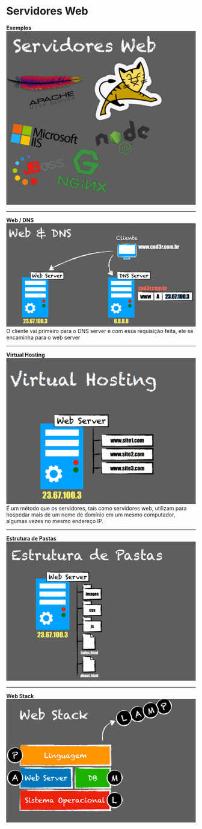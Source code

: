 # Servidores Web
**Exemplos**
![Alt text](image-5.png)

------
**Web / DNS**
![Alt text](image-6.png)
O cliente vai primeiro para o DNS server e com essa requisição feita, ele se encaminha para o web server

-----
**Virtual Hosting**
![Alt text](image-7.png)
É um método que os servidores, tais como servidores web, utilizam para hospedar mais de um nome de domínio em um mesmo computador, algumas vezes no mesmo endereço IP.

----
**Estrutura de Pastas**
![Alt text](image-8.png)

----
**Web Stack**
![Alt text](image-9.png)